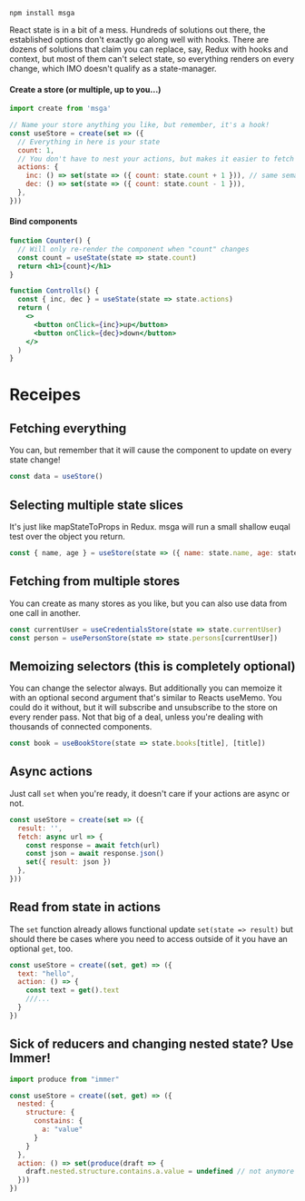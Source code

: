     npm install msga

React state is in a bit of a mess. Hundreds of solutions out there, the established options don't exactly go along well with hooks. There are dozens of solutions that claim you can replace, say, Redux with hooks and context, but most of them can't select state, so everything renders on every change, which IMO doesn't qualify as a state-manager.

#### Create a store (or multiple, up to you...)

```jsx
import create from 'msga'

// Name your store anything you like, but remember, it's a hook!
const useStore = create(set => ({
  // Everything in here is your state
  count: 1,
  // You don't have to nest your actions, but makes it easier to fetch them later on
  actions: {
    inc: () => set(state => ({ count: state.count + 1 })), // same semantics as setState
    dec: () => set(state => ({ count: state.count - 1 })),
  },
}))
```

#### Bind components

```jsx
function Counter() {
  // Will only re-render the component when "count" changes
  const count = useState(state => state.count)
  return <h1>{count}</h1>
}

function Controlls() {
  const { inc, dec } = useState(state => state.actions)
  return (
    <>
      <button onClick={inc}>up</button>
      <button onClick={dec}>down</button>
    </>
  )
}
```

# Receipes

## Fetching everything

You can, but remember that it will cause the component to update on every state change!

```jsx
const data = useStore()
```

## Selecting multiple state slices

It's just like mapStateToProps in Redux. msga will run a small shallow euqal test over the object you return.

```jsx
const { name, age } = useStore(state => ({ name: state.name, age: state.age }))
```

## Fetching from multiple stores

You can create as many stores as you like, but you can also use data from one call in another.

```jsx
const currentUser = useCredentialsStore(state => state.currentUser)
const person = usePersonStore(state => state.persons[currentUser])
```

## Memoizing selectors (this is completely optional)

You can change the selector always. But additionally you can memoize it with an optional second argument that's similar to Reacts useMemo. You could do it without, but it will subscribe and unsubscribe to the store on every render pass. Not that big of a deal, unless you're dealing with thousands of connected components.

```jsx
const book = useBookStore(state => state.books[title], [title])
```

## Async actions

Just call `set` when you're ready, it doesn't care if your actions are async or not.

```jsx
const useStore = create(set => ({
  result: '',
  fetch: async url => {
    const response = await fetch(url)
    const json = await response.json()
    set({ result: json })
  },
}))
```

## Read from state in actions

The `set` function already allows functional update `set(state => result)` but should there be cases where you need to access outside of it you have an optional `get`, too.

```jsx
const useStore = create((set, get) => ({
  text: "hello",
  action: () => {
    const text = get().text
    ///...
  }
})
```

## Sick of reducers and changing nested state? Use Immer!

```jsx
import produce from "immer"

const useStore = create((set, get) => ({
  nested: {
    structure: {
      constains: {
        a: "value"
      }
    }
  },
  action: () => set(produce(draft => {
    draft.nested.structure.contains.a.value = undefined // not anymore ...
  }))
})
```
